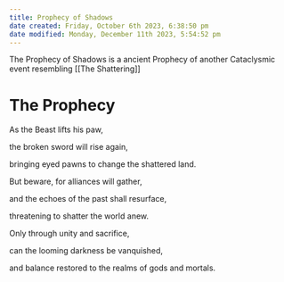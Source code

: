 ```yaml
---
title: Prophecy of Shadows
date created: Friday, October 6th 2023, 6:38:50 pm
date modified: Monday, December 11th 2023, 5:54:52 pm
---
```


The Prophecy of Shadows is a ancient Prophecy of another Cataclysmic event resembling [[The Shattering]]

# The Prophecy

As the Beast lifts his paw,

the broken sword will rise again,

bringing eyed pawns to change the shattered land.

But beware, for alliances will gather,

and the echoes of the past shall resurface,

threatening to shatter the world anew.

Only through unity and sacrifice,

can the looming darkness be vanquished,

and balance restored to the realms of gods and mortals.
